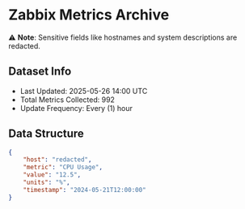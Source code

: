 # Zabbix Metrics Archive

⚠️ **Note**: Sensitive fields like hostnames and system descriptions are redacted.

## Dataset Info
- Last Updated: 2025-05-26 14:00 UTC
- Total Metrics Collected: 992
- Update Frequency: Every (1) hour

## Data Structure
```json
{
    "host": "redacted",
    "metric": "CPU Usage",
    "value": "12.5",
    "units": "%",
    "timestamp": "2024-05-21T12:00:00"
}
```
